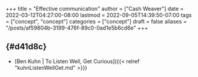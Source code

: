 +++
title = "Effective communication"
author = ["Cash Weaver"]
date = 2022-03-12T04:27:00-08:00
lastmod = 2022-09-05T14:39:50-07:00
tags = ["concept", "concept"]
categories = ["concept"]
draft = false
aliases = "/posts/af59804b-3199-476f-89c0-0ad1e5b6cd6e"
+++

##  {#d41d8c}

-   [Ben Kuhn | To Listen Well, Get Curious]({{< relref "kuhnListenWellGet.md" >}})
